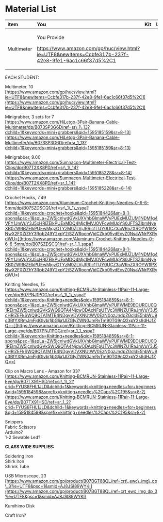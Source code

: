 # Material List

<table>
  <thead>
    <tr>
      <th style="text-align:left">Item</th>
      <th style="text-align:left">You</th>
      <th style="text-align:left">Kit</th>
      <th style="text-align:left">Library</th>
    </tr>
  </thead>
  <tbody>
    <tr>
      <td style="text-align:left">Multimeter</td>
      <td style="text-align:left">
        <p>You Provide</p>
        <p><a href="https://www.amazon.com/gp/huc/view.html?ie=UTF8&amp;newItems=Ccbfe317b-237f-42e8-9fe1-6ac1c66f37d5%2C1">https://www.amazon.com/gp/huc/view.html?ie=UTF8&amp;newItems=Ccbfe317b-237f-42e8-9fe1-6ac1c66f37d5%2C1</a>
        </p>
      </td>
      <td style="text-align:left"></td>
      <td style="text-align:left"></td>
    </tr>
  </tbody>
</table>

EACH STUDENT:

Multimeter, 10  
[https://www.amazon.com/gp/huc/view.html?ie=UTF8&newItems=Ccbfe317b-237f-42e8-9fe1-6ac1c66f37d5%2C1](https://www.amazon.com/gp/huc/view.html?ie=UTF8&newItems=Ccbfe317b-237f-42e8-9fe1-6ac1c66f37d5%2C1)

Minigrabber, 3 sets for 7  
[https://www.amazon.com/HiLetgo-3Pair-Banana-Cable-Multimeter/dp/B073SP3G6D/ref=sr\_1\_13?dchild=1&keywords=mini+grabbers&qid=1595185159&sr=8-13](https://www.amazon.com/HiLetgo-3Pair-Banana-Cable-Multimeter/dp/B073SP3G6D/ref=sr_1_13?dchild=1&keywords=mini+grabbers&qid=1595185159&sr=8-13)

Minigrabber, 9.00  
[https://www.amazon.com/Sumnacon-Multimeter-Electrical-Test-Clips/dp/B07T2XX8PD/ref=sr\_1\_14?dchild=1&keywords=mini+grabbers&qid=1595185228&sr=8-14](https://www.amazon.com/Sumnacon-Multimeter-Electrical-Test-Clips/dp/B07T2XX8PD/ref=sr_1_14?dchild=1&keywords=mini+grabbers&qid=1595185228&sr=8-14)

Crochet Hooks, 7.49  
[https://www.amazon.com/Aluminum-Crochet-Knitting-Needles-0-6-6-5mm/dp/B07SZDSCQ1/ref=sr\_1\_1\_sspa?dchild=1&keywords=crochet+hooks&qid=1595184426&sr=8-1-spons&psc=1&spLa=ZW5jcnlwdGVkUXVhbGlmaWVyPUExMUZUM1NDM1g4VFY1JmVuY3J5cHRlZElkPUExMDQ4Mjc1MVJOVFcwMUpYS0JFTSZlbmNyeXB0ZWRBZElkPUEwMjgzOTYzM0ZLVjJRRlc1TUY0UCZ3aWRnZXROYW1lPXNwX2F0ZiZhY3Rpb249Y2xpY2tSZWRpcmVjdCZkb05vdExvZ0NsaWNrPXRydWU=](https://www.amazon.com/Aluminum-Crochet-Knitting-Needles-0-6-6-5mm/dp/B07SZDSCQ1/ref=sr_1_1_sspa?dchild=1&keywords=crochet+hooks&qid=1595184426&sr=8-1-spons&psc=1&spLa=ZW5jcnlwdGVkUXVhbGlmaWVyPUExMUZUM1NDM1g4VFY1JmVuY3J5cHRlZElkPUExMDQ4Mjc1MVJOVFcwMUpYS0JFTSZlbmNyeXB0ZWRBZElkPUEwMjgzOTYzM0ZLVjJRRlc1TUY0UCZ3aWRnZXROYW1lPXNwX2F0ZiZhY3Rpb249Y2xpY2tSZWRpcmVjdCZkb05vdExvZ0NsaWNrPXRydWU=)

Knitting Needles, 15  
[https://www.amazon.com/Knitting-BCMRUN-Stainless-11Pair-11-Large-eye/dp/B07PNJ1PGG/ref=sr\_1\_1\_sspa?dchild=1&keywords=Knitting+needles&qid=1595184859&sr=8-1-spons&psc=1&spLa=ZW5jcnlwdGVkUXVhbGlmaWVyPUFWME9EOURCU0Q1REImZW5jcnlwdGVkSWQ9QTA4NjcwODAxNFpUTVc3WlNZU1RaJmVuY3J5cHRlZEFkSWQ9QTA1MTE4NDgyVDVXNUtWV0EzN0gzJndpZGdldE5hbWU9c3BfYXRmJmFjdGlvbj1jbGlja1JlZGlyZWN0JmRvTm90TG9nQ2xpY2s9dHJ1ZQ==](https://www.amazon.com/Knitting-BCMRUN-Stainless-11Pair-11-Large-eye/dp/B07PNJ1PGG/ref=sr_1_1_sspa?dchild=1&keywords=Knitting+needles&qid=1595184859&sr=8-1-spons&psc=1&spLa=ZW5jcnlwdGVkUXVhbGlmaWVyPUFWME9EOURCU0Q1REImZW5jcnlwdGVkSWQ9QTA4NjcwODAxNFpUTVc3WlNZU1RaJmVuY3J5cHRlZEFkSWQ9QTA1MTE4NDgyVDVXNUtWV0EzN0gzJndpZGdldE5hbWU9c3BfYXRmJmFjdGlvbj1jbGlja1JlZGlyZWN0JmRvTm90TG9nQ2xpY2s9dHJ1ZQ==)

Clip on Macro Lens - Amazon for 33?  
[https://www.amazon.com/Knitting-BCMRUN-Stainless-11Pair-11-Large-Eye/dp/B07TX91HSD/ref=sr\_1\_2?crid=FYUS8FHL1JLD&dchild=1&keywords=knitting+needles+for+beginners&qid=1595184598&sprefix=knitting+needles%2Caps%2C195&sr=8-2](https://www.amazon.com/Knitting-BCMRUN-Stainless-11Pair-11-Large-Eye/dp/B07TX91HSD/ref=sr_1_2?crid=FYUS8FHL1JLD&dchild=1&keywords=knitting+needles+for+beginners&qid=1595184598&sprefix=knitting+needles%2Caps%2C195&sr=8-2)

Snippers  
Fabric Scissors  
Arduino?  
1-2 Sewable Led?

**CLASS WIDE SUPPLIES:**

Soldering Iron  
Shirk Iron  
Shrink Tube

USB Microscope, 23  
[https://www.amazon.com/gp/product/B07BGT88QL/ref=crt\_ewc\_img\_dp\_3?ie=UTF8&psc=1&smid=AJ8JSI89WYKI](https://www.amazon.com/gp/product/B07BGT88QL/ref=crt_ewc_img_dp_3?ie=UTF8&psc=1&smid=AJ8JSI89WYKI)

Kumihimo Disk

Craft Iron?

